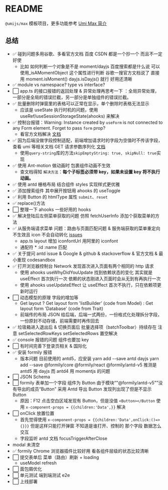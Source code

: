 # README

`@umijs/max` 模板项目，更多功能参考 [Umi Max 简介](https://umijs.org/docs/max/introduce)

## 总结

- ✅ 碰到问题多用谷歌、多看官方文档 百度 CSDN 都是一个抄一个 而且不一定好使
  - 比如 如何判断一个对象是不是 moment/dayjs 百度搜索都是什么说 可以使用\_isAMomentObject 这个属性进行判断 谷歌一搜官方文档说了 直接用 moment.isMoment() dayjs.isDayjs() 就行 好用还清晰
- ✅ module vs namespace? type vs interface?
- ⬜ app.ts 的接口报错的返回处理 & 异常处理再思考一下 ：全局异常处理，一部分是全局的错误拦截，另一部分是单独组件的错误拦截。
- ✅ 批量删除时弹窗里的表格可以正常在显示，单个删除时表格无法显示
  - 应该是 useState 执行时机的问题，使用 useRef/useSessionStorageState(ahooks) 来解决
- ✅ 控制台报错：Warning: Instance created by `useForm` is not connected to any Form element. Forget to pass `form` prop?
  - 看官方文档解决 [文档](https://ant.design/components/form-cn#%E4%B8%BA%E4%BD%95%E5%9C%A8-modal-%E4%B8%AD%E8%B0%83%E7%94%A8-form-%E6%8E%A7%E5%88%B6%E5%8F%B0%E4%BC%9A%E6%8A%A5%E9%94%99)
- ✅ 因为后端没做字段控制适配，前端增加请求时的字段为空值时不传该字段，查看 umi 等相关文档 GET 请求参数序列化 [文档](https://umijs.org/docs/max/request#get-%E8%AF%B7%E6%B1%82%E5%8F%82%E6%95%B0%E5%BA%8F%E5%88%97%E5%8C%96)
  - 使用`query-string`库的方法`skipEmptyString: true, skipNull: true`实现
- ✅ 使用 Ant-motion 做动画时 包裹组件动画不生效
  - 查文档得知 `解决方法`：**每个子标签必须带 key，如果未设置 key 将不执行动画。**
- ✅ 使用 antd 栅格布局 结合组件 styles 实现样式更优雅
- ✅ 添加搜索组件 其中展开按钮用 ahooks 的 useToggle
- ✅ 利用 Button 的 htmlType 属性 `submit`、`reset`
- ✅ replace()方法
- ⬜ 整理一下 ahooks 一些好用的 hooks
- ✅ 解决登陆后左侧菜单获取的问题 仿照 fetchUserInfo 添加个获取菜单的方法
- ✅ 从服务端请求菜单 问题：路由与页面匹配问题 & 服务端获取的菜单重定向不生效且 icon 不会自动转化 [issues](https://github.com/ant-design/ant-design-pro/issues/8101)
  - app.ts layout 增加 iconfontUrl 用阿里的 iconfont
  - 通配符 \* :id :name 匹配
- ✅ 关于提问 antd issue & Google & github & stackoverflow & 官方文档 & 最小重现 codesandbox
- ✅ 打开浏览器控制台 Network 发现首次进入页面有两个相同的 http 请求
  - 使用 ahooks useWhyDidYouUpdate 找到依赖状态的变化 其实就是 useEffect 首次执行一次 依赖的状态刚进入页面时会从无到有再执行一次
  - 使用 ahooks useUpdateEffect 让 useEffect 首次不执行，只在依赖项更新时运行
- ⬜ 动态模型的原理 字段的增加等
  - Get layout ? Get layout form 'listBuilder' (code from Model) : Get layout form 'Database' (code from Trait)
  - 前端传的布局 JSON 给后端，后端一式两份，一份格式化处理拆分字段，一份原封不动存储，前端需要时再传回去
- ✅ 垃圾箱进入退出后 & 切换页面后 批量选择项（batchToolbar）持续存在 注意 setSelectedRowKeys setSelectedRows 置空解决
- ✅ console 报错的问题 <Col> 组件也要加 key
- ⬜ 有时间完善下登录页相关 & 国际化
- ✅ 安装 formily 报错
  - 版本问题 目前使用的 antd5，应安装 yarn add --save antd dayjs yarn add --save @formily/core @formily/react @formily/antd-v5 推测是 antd5 用 dayjs 而 antd4 用 momentjs 的问题
- ⬜ JSON Schema
- ⬜ formily 表单加一个字段 组件为 Button 由于模块“"@formily/antd-v5"”没有导出的成员“Button” 采用 Antd 导出 Button 发现列出现了但是不显示 Button
  - 原因：F12 点击空白区域发现有 Button，但是没值 `<Button></Button` 使用 `x-component-props = {{children:'Data',}}` 解决
- ⬜ onClick 放置位置
  - 首先觉得使用 `x-component-props = {{children:'Data',onClick:()=>{}}}` 但是这样只能打开弹窗 不知道是谁打开、控制的 那个字段 数据怎么交互
  - 字段监听 antd 文档 focusTriggerAfterClose
- modal 未清空
- ✅ formily Chrome 浏览器插件比较好用 看各组件层级的状态比较清晰
- ⬜ 提交表单后 菜单（路由）刷新 + loading
  - useModel refresh
- ⬜ 面包屑优化
- ⬜ 单元测试 端到端测试 e2e
- ⬜ 上线部署
